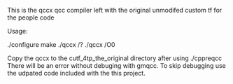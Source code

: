 This is the qccx qcc compiler left with the original unmodifed custom tf for the people code

Usage:

./configure
make
./qccx /?
./qccx /O0


Copy the qccx to the cutf_4tp_the_original directory after using ./cppreqcc
There will be an error without debuging with gmqcc. To skip debugging use the udpated code included with the this project.
